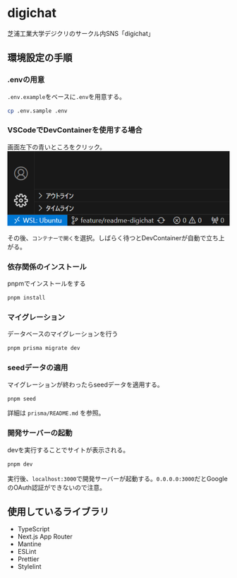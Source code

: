 # digichat

芝浦工業大学デジクリのサークル内SNS「digichat」

## 環境設定の手順

### .envの用意

`.env.example`をベースに`.env`を用意する。

```bash
cp .env.sample .env
```

### VSCodeでDevContainerを使用する場合

画面左下の青いところをクリック。
![](docs/images/readme-1.png)

その後、`コンテナーで開く`を選択。しばらく待つとDevContainerが自動で立ち上がる。

### 依存関係のインストール

pnpmでインストールをする

```bash
pnpm install
```

### マイグレーション

データベースのマイグレーションを行う

```bash
pnpm prisma migrate dev
```
### seedデータの適用

マイグレーションが終わったらseedデータを適用する。

```bash
pnpm seed
```

詳細は `prisma/README.md` を参照。

### 開発サーバーの起動

devを実行することでサイトが表示される。

```bash
pnpm dev
```

実行後、`localhost:3000`で開発サーバーが起動する。`0.0.0.0:3000`だとGoogleのOAuth認証ができないので注意。

## 使用しているライブラリ

- TypeScript
- Next.js App Router
- Mantine
- ESLint
- Prettier
- Stylelint

